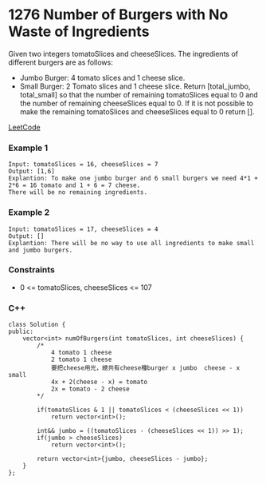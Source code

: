 # 1276 Number of Burgers with No Waste of Ingredients

Given two integers tomatoSlices and cheeseSlices. The ingredients of different burgers are as follows:

* Jumbo Burger: 4 tomato slices and 1 cheese slice.
* Small Burger: 2 Tomato slices and 1 cheese slice.
Return [total_jumbo, total_small] so that the number of remaining tomatoSlices equal to 0 and the number of remaining cheeseSlices equal to 0. If it is not possible to make the remaining tomatoSlices and cheeseSlices equal to 0 return [].

[LeetCode](https://leetcode.cn/problems/number-of-burgers-with-no-waste-of-ingredients/)

### Example 1

```
Input: tomatoSlices = 16, cheeseSlices = 7
Output: [1,6]
Explantion: To make one jumbo burger and 6 small burgers we need 4*1 + 2*6 = 16 tomato and 1 + 6 = 7 cheese.
There will be no remaining ingredients.
```

### Example 2

```
Input: tomatoSlices = 17, cheeseSlices = 4
Output: []
Explantion: There will be no way to use all ingredients to make small and jumbo burgers.
```

### Constraints

* 0 <= tomatoSlices, cheeseSlices <= 107

### C++ 

```
class Solution {
public:
    vector<int> numOfBurgers(int tomatoSlices, int cheeseSlices) {
        /*
            4 tomato 1 cheese
            2 tomato 1 cheese
            要把cheese用光，總共有cheese種burger x jumbo  cheese - x small
            4x + 2(cheese - x) = tomato
            2x = tomato - 2 cheese
        */

        if(tomatoSlices & 1 || tomatoSlices < (cheeseSlices << 1))
            return vector<int>();

        int&& jumbo = ((tomatoSlices - (cheeseSlices << 1)) >> 1);
        if(jumbo > cheeseSlices)
            return vector<int>();

        return vector<int>{jumbo, cheeseSlices - jumbo};
    }
};
```